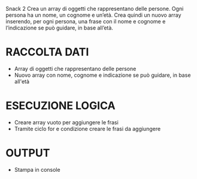 Snack 2
Crea un array di oggetti che rappresentano delle persone.
Ogni persona ha un nome, un cognome e un’età.
Crea quindi un nuovo array inserendo, per ogni persona, una frase con il nome e cognome e l’indicazione se può guidare, in base all’età.

# RACCOLTA DATI
- Array di oggetti che rappresentano delle persone
- Nuovo array con nome, cognome e indicazione se può guidare, in base all'età

# ESECUZIONE LOGICA
- Creare array vuoto per aggiungere le frasi
- Tramite ciclo for e condizione creare le frasi da aggiungere

# OUTPUT
- Stampa in console
